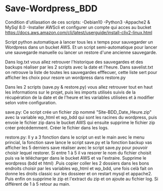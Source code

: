 # Save-Wordpress_BDD

Condition d'utilasation de ces scripts:
-Debian10
-Python3
-Appache2 & MySql 8.0
-Installer AWScli et configurer un compte qui acces au bucket
https://docs.aws.amazon.com/cli/latest/userguide/install-cliv2-linux.html




Script python automatique à lancer tous les x temps pour sauvegarder un Wordpress dans un bucket AWS. Et un script semi-automatique pour lancer une sauvegarde manuelle ou lancer un restore d'une ancienne sauvegarde.

Dans log.txt vous allez retrouver l'historique des sauvegardes et des backups réaliser par les 2 scripts avec la date et l'heure.
Dans savelist.txt on retrouve la liste de toutes les sauvegardes efffecuer, cette liste sert pour afficher les choix pour resore un wordpress dans restore.py

Dans les 2 scripts (save.py & restore.py) vous allez retrouver tout en haut les informations sur le projet, puis les imports utilisés suivis de la récupération de la date et de l'heure et les variables utilisées et à modifier selon votre configuration.


save.py: Ce script crée un fichier zip nommé "Site-BDD_Date_Heure.zip" avec la variable wp_html et wp_bdd qui sont les racines du wordpress, puis envoie le fichier zip dans le bucket AWS qui ensuite supprime le fichier zip créer précédemment. Créer le fichier dans les logs.

restore.py: Il y a 3 fonction dans le script un est le main avec le menu princial, la fonction save lance le script save.py et la fonction backup vas afficher les 5 derniers save réaliser avec le script save.py pour pouvoir choisir lequel restorer. Si entre 1 à 5 il va resorer le nom du fichier choisit puis va le télécharger dans le bucket AWS et va l'extraire. Supprime le wordpress (bdd et html) .Puis copier coller les 2 dossiers dans les bons endroits choisir par les variables wp_html et wp_bdd, une fois celà fait on donne les droits classic sur les dossieer et on restart mysql et appache2. Puis enfin on supprime le zip et l'extract du zip et on ajoute au fichier log. Si différent de 1 à 5 retour au main.




